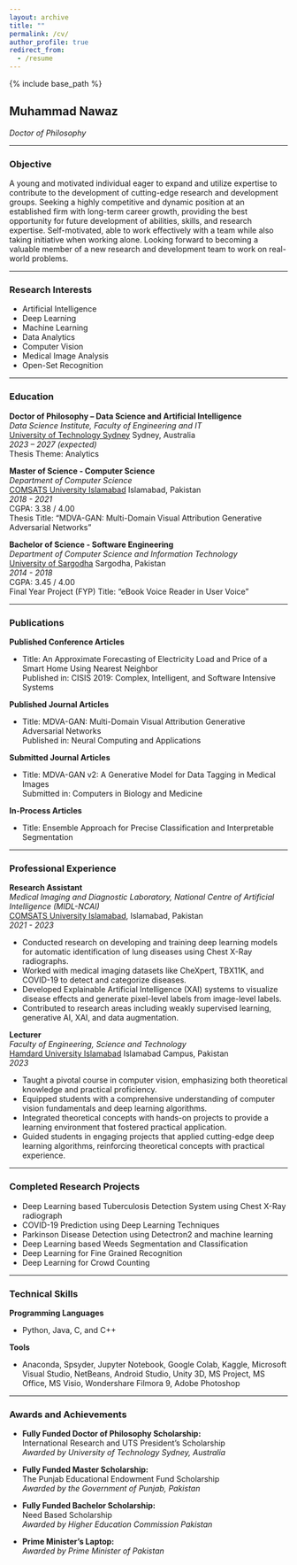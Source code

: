 ```yaml
---
layout: archive
title: ""
permalink: /cv/
author_profile: true
redirect_from:
  - /resume
---
```


{% include base_path %}




## Muhammad Nawaz
*Doctor of Philosophy*

---


### Objective
A young and motivated individual eager to expand and utilize expertise to contribute to the development of cutting-edge research and development groups. Seeking a highly competitive and dynamic position at an established firm with long-term career growth, providing the best opportunity for future development of abilities, skills, and research expertise. Self-motivated, able to work effectively with a team while also taking initiative when working alone. Looking forward to becoming a valuable member of a new research and development team to work on real-world problems.

---

### Research Interests
- Artificial Intelligence
- Deep Learning
- Machine Learning
- Data Analytics
- Computer Vision
- Medical Image Analysis
- Open-Set Recognition

---

### Education

**Doctor of Philosophy – Data Science and Artificial Intelligence**  
*Data Science Institute, Faculty of Engineering and IT*  
[University of Technology Sydney](https://www.uts.edu.au/) Sydney, Australia  
*2023 – 2027 (expected)*  
Thesis Theme: Analytics  

**Master of Science - Computer Science**  
*Department of Computer Science*  
[COMSATS University Islamabad](https://www.comsats.edu.pk/) Islamabad, Pakistan  
*2018 - 2021*  
CGPA: 3.38 / 4.00  
Thesis Title: “MDVA-GAN: Multi-Domain Visual Attribution Generative Adversarial Networks”

**Bachelor of Science - Software Engineering**  
*Department of Computer Science and Information Technology*  
[University of Sargodha](https://su.edu.pk/) Sargodha, Pakistan  
*2014 - 2018*  
CGPA: 3.45 / 4.00  
Final Year Project (FYP) Title: “eBook Voice Reader in User Voice”

---

### Publications

**Published Conference Articles**  
- Title: An Approximate Forecasting of Electricity Load and Price of a Smart Home Using Nearest Neighbor  
  Published in: CISIS 2019: Complex, Intelligent, and Software Intensive Systems  

**Published Journal Articles**  
- Title: MDVA-GAN: Multi-Domain Visual Attribution Generative Adversarial Networks  
  Published in: Neural Computing and Applications  

**Submitted Journal Articles**  
- Title: MDVA-GAN v2: A Generative Model for Data Tagging in Medical Images  
  Submitted in: Computers in Biology and Medicine  

**In-Process Articles**  
- Title: Ensemble Approach for Precise Classification and Interpretable Segmentation  

---

### Professional Experience

**Research Assistant**  
*Medical Imaging and Diagnostic Laboratory, National Centre of Artificial Intelligence (MIDL-NCAI)*  
[COMSATS University Islamabad](https://www.comsats.edu.pk/), Islamabad, Pakistan  
*2021 - 2023*  
- Conducted research on developing and training deep learning models for automatic identification of lung diseases using Chest X-Ray radiographs.
- Worked with medical imaging datasets like CheXpert, TBX11K, and COVID-19 to detect and categorize diseases.
- Developed Explainable Artificial Intelligence (XAI) systems to visualize disease effects and generate pixel-level labels from image-level labels.
- Contributed to research areas including weakly supervised learning, generative AI, XAI, and data augmentation.

**Lecturer**  
*Faculty of Engineering, Science and Technology*  
[Hamdard University Islamabad](https://www.hamdard.edu.pk/) Islamabad Campus, Pakistan  
*2023*  
- Taught a pivotal course in computer vision, emphasizing both theoretical knowledge and practical proficiency.
- Equipped students with a comprehensive understanding of computer vision fundamentals and deep learning algorithms.
- Integrated theoretical concepts with hands-on projects to provide a learning environment that fostered practical application.
- Guided students in engaging projects that applied cutting-edge deep learning algorithms, reinforcing theoretical concepts with practical experience.

---

### Completed Research Projects

- Deep Learning based Tuberculosis Detection System using Chest X-Ray radiograph
- COVID-19 Prediction using Deep Learning Techniques
- Parkinson Disease Detection using Detectron2 and machine learning
- Deep Learning based Weeds Segmentation and Classification
- Deep Learning for Fine Grained Recognition
- Deep Learning for Crowd Counting

---

### Technical Skills

**Programming Languages**  
- Python, Java, C, and C++

**Tools**  
- Anaconda, Spsyder, Jupyter Notebook, Google Colab, Kaggle, Microsoft Visual Studio, NetBeans, Android Studio, Unity 3D, MS Project, MS Office, MS Visio, Wondershare Filmora 9, Adobe Photoshop

---

### Awards and Achievements

- **Fully Funded Doctor of Philosophy Scholarship:**  
  International Research and UTS President’s Scholarship  
  *Awarded by University of Technology Sydney, Australia*

- **Fully Funded Master Scholarship:**  
  The Punjab Educational Endowment Fund Scholarship  
  *Awarded by the Government of Punjab, Pakistan*

- **Fully Funded Bachelor Scholarship:**  
  Need Based Scholarship  
  *Awarded by Higher Education Commission Pakistan*

- **Prime Minister’s Laptop:**  
  *Awarded by Prime Minister of Pakistan*

